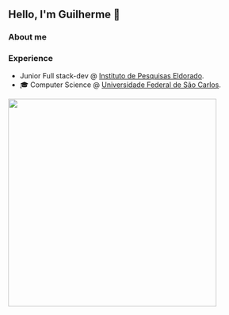 ## Hello, I'm Guilherme 👋

### About me

### Experience

- Junior Full stack-dev @ [Instituto de Pesquisas Eldorado](https://www.eldorado.org.br/).
- 🎓  Computer Science @ [Universidade Federal de São Carlos](https://www2.ufscar.br/).

<img width="420px" src="https://github-readme-stats.vercel.app/api/top-langs/?username=caotichazard&hide=html,java,jupyter%20notebook&count_private=true&layout=compact"/>

<!--
**Caotichazard/Caotichazard** is a ✨ _special_ ✨ repository because its `README.md` (this file) appears on your GitHub profile.

Here are some ideas to get you started:

- 🔭 I’m currently working on ...
- 🌱 I’m currently learning ...
- 👯 I’m looking to collaborate on ...
- 🤔 I’m looking for help with ...
- 💬 Ask me about ...
- 📫 How to reach me: ...
- 😄 Pronouns: ...
- ⚡ Fun fact: ...
-->

